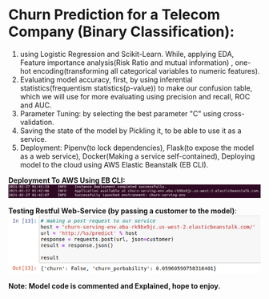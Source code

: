 # Churn Prediction for a Telecom Company (Binary Classification): 
  1. using Logistic Regression and Scikit-Learn. While, applying EDA, Feature importance analysis(Risk Ratio and mutual information) ,  one-hot encoding(transforming all categorical variables to numeric features).
  2. Evaluating model accuracy, first, by using inferential statistics(frequentism statistics(p-value)) to make our confusion table, which we will use for more evaluating using precision and recall, ROC and AUC.
  3. Parameter Tuning: by selecting the best parameter "C" using cross-validation.
  4. Saving the state of the model by Pickling it, to be able to use it as a service.
  5. Deployment: Pipenv(to lock dependencies), Flask(to expose the model as a web service), Docker(Making a service self-contained), Deploying model to the cloud using AWS Elastic Beanstalk (EB CLI).

**Deployment To AWS Using EB CLI:**
![App look](https://github.com/Abdel-Raouf/Machine_learning_projects/blob/main/Churn_prediction_project/images/Screenshot%20from%202021-02-27%2003-42-54.png)

**Testing Restful Web-Service (by passing a customer to the model)**:
![App look](https://github.com/Abdel-Raouf/Machine_learning_projects/blob/main/Churn_prediction_project/images/Screenshot%20from%202021-02-27%2003-52-38.png)

**Note: Model code is commented and Explained, hope to enjoy.**
